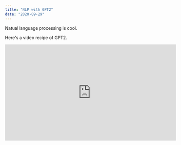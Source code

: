 ```yaml
---
title: "NLP with GPT2"
date: "2020-09-29"
---
```


Natual language processing is cool.

Here's a video recipe of GPT2.

<iframe width="560" height="315" src="https://youtube.com/embed/W8vuCK4z8rA" frameborder="0" allowfullscreen></iframe>
